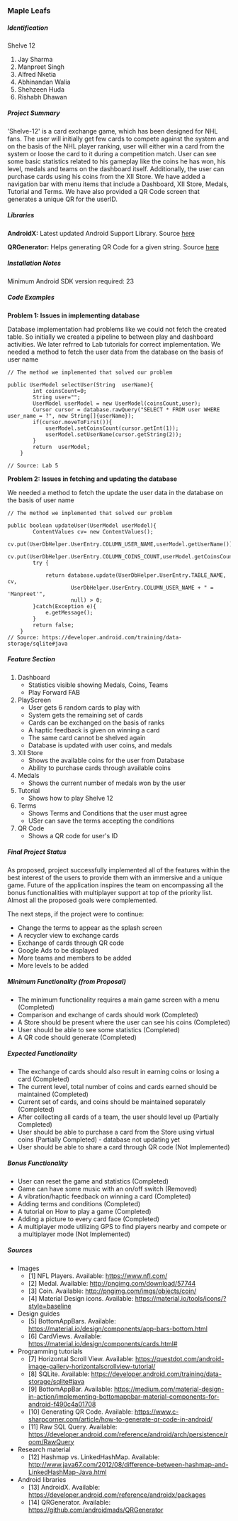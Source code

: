 ### Maple Leafs

##### Identification

Shelve 12
1. Jay Sharma
2. Manpreet Singh
3. Alfred Nketia
4. Abhinandan Walia
5. Shehzeen Huda
6. Rishabh Dhawan

##### Project Summary
'Shelve-12' is a card exchange game, which has been designed for NHL fans. The user will initially get few cards to compete against the system and on the basis of the NHL player ranking, user will either win a card from the system or loose the card to it during a competition match. User can see some basic statistics related to his gameplay like the coins he has won, his level, medals and teams on the dashboard itself. Additionally, the user can purchase cards using his coins from the XII Store. We have added a navigation bar with menu items that include a Dashboard, XII Store, Medals, Tutorial and Terms. We have also provided a QR Code screen that generates a unique QR for the userID.

##### Libraries

**AndroidX:** Latest updated Android Support Library. Source [here](https://developer.android.com/reference/androidx/packages)

**QRGenerator:** Helps generating QR Code for a given string. Source [here](https://github.com/androidmads/QRGenerator)

##### Installation Notes
Minimum Android SDK version required: 23

##### Code Examples

**Problem 1: Issues in implementing database**

Database implementation had problems like we could not fetch the created table. So initially we created a pipeline to between play and dashboard activities. We later refrred to Lab tutorials for correct implementation. We needed a method to fetch the user data from the database on the basis of user name

```
// The method we implemented that solved our problem

public UserModel selectUser(String  userName){
        int coinsCount=0;
        String user="";
        UserModel userModel = new UserModel(coinsCount,user);
        Cursor cursor = database.rawQuery("SELECT * FROM user WHERE user_name = ?", new String[]{userName});
        if(cursor.moveToFirst()){
            userModel.setCoinsCount(cursor.getInt(1));
            userModel.setUserName(cursor.getString(2));
        }
        return  userModel;
    }

// Source: Lab 5
```

**Problem 2: Issues in fetching and updating the database**

We needed a method to fetch the update the user data in the database on the basis of user name

```
// The method we implemented that solved our problem

public boolean updateUser(UserModel userModel){
        ContentValues cv= new ContentValues();
        cv.put(UserDbHelper.UserEntry.COLUMN_USER_NAME,userModel.getUserName());
        cv.put(UserDbHelper.UserEntry.COLUMN_COINS_COUNT,userModel.getCoinsCount());
        try {

            return database.update(UserDbHelper.UserEntry.TABLE_NAME, cv,
                    UserDbHelper.UserEntry.COLUMN_USER_NAME + " = 'Manpreet'",
                    null) > 0;
        }catch(Exception e){
            e.getMessage();
        }
        return false;
    }
// Source: https://developer.android.com/training/data-storage/sqlite#java
```

##### Feature Section

1. Dashboard
	- Statistics visible showing Medals, Coins, Teams
	- Play Forward FAB
2. PlayScreen
	- User gets 6 random cards to play with
	- System gets the remaining set of cards
	- Cards can be exchanged on the basis of ranks
	- A haptic feedback is given on winning a card
	- The same card cannot be shelved again
	- Database is updated with user coins, and medals
3. XII Store
	- Shows the available coins for the user from Database
	- Ability to purchase cards through available coins
4. Medals
	- Shows the current number of medals won by the user
5. Tutorial
	- Shows how to play Shelve 12
6. Terms
	- Shows Terms and Conditions that the user must agree
	- USer can save the terms accepting the conditions
7. QR Code
	- Shows a QR code for user's ID

##### Final Project Status
As proposed, project successfully implemented all of the features within the best interest of the users to provide them with an immersive and a unique game. Future of the application inspires the team on encompassing all the bonus functionalities with multiplayer support at top of the priority list. Almost all the proposed goals were complemented.

The next steps, if the project were to continue:
- Change the terms to appear as the splash screen
- A recycler view to exchange cards
- Exchange of cards through QR code
- Google Ads to be displayed
- More teams and members to be added
- More levels to be added

##### Minimum Functionality (from Proposal)

- The minimum functionality requires a main game screen with a menu (Completed)
- Comparison and exchange of cards should work (Completed)
- A Store should be present where the user can see his coins (Completed)
- User should be able to see some statistics (Completed)
- A QR code should generate (Completed)

##### Expected Functionality

- The exchange of cards should also result in earning coins or losing a card (Completed)
- The current level, total number of coins and cards earned should be maintained (Completed)
- Current set of cards, and coins should be maintained separately (Completed)
- After collecting all cards of a team, the user should level up (Partially Completed)
- User should be able to purchase a card from the Store using virtual coins (Partially Completed) - database not updating yet
- User should be able to share a card through QR code (Not Implemented)

##### Bonus Functionality

- User can reset the game and statistics (Completed)
- Game can have some music with an on/off switch (Removed)
- A vibration/haptic feedback on winning a card (Completed)
- Adding terms and conditions (Completed)
- A tutorial on How to play a game (Completed)
- Adding a picture to every card face (Completed)
- A multiplayer mode utilizing GPS to find players nearby and compete or a multiplayer mode (Not Implemented)

##### Sources

- Images
	- [1] NFL Players. Available: https://www.nfl.com/
	- [2] Medal. Available: http://pngimg.com/download/57744
	- [3] Coin. Available: http://pngimg.com/imgs/objects/coin/
	- [4] Material Design icons. Available: https://material.io/tools/icons/?style=baseline
- Design guides
	- [5] BottomAppBars. Available: https://material.io/design/components/app-bars-bottom.html
	- [6] CardViews. Available: https://material.io/design/components/cards.html#
- Programming tutorials
	- [7] Horizontal Scroll View. Available: https://questdot.com/android-image-gallery-horizontalscrollview-tutorial/
	- [8] SQLite. Available: https://developer.android.com/training/data-storage/sqlite#java
	- [9] BottomAppBar. Available: https://medium.com/material-design-in-action/implementing-bottomappbar-material-components-for-android-f490c4a01708
	- [10] Generating QR Code. Available: https://www.c-sharpcorner.com/article/how-to-generate-qr-code-in-android/
	- [11] Raw SQL Query. Available: https://developer.android.com/reference/android/arch/persistence/room/RawQuery
- Research material
	- [12] Hashmap vs. LinkedHashMap. Available: http://www.java67.com/2012/08/difference-between-hashmap-and-LinkedHashMap-Java.html
- Android libraries
	- [13] AndroidX. Available: https://developer.android.com/reference/androidx/packages
	- [14] QRGenerator.  Available: https://github.com/androidmads/QRGenerator
